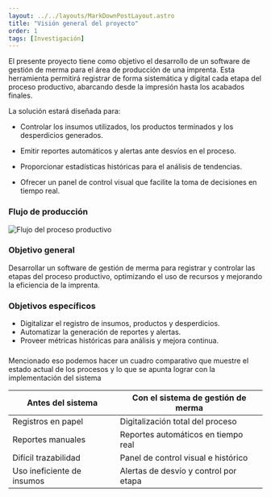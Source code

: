 ```yaml
---
layout: ../../layouts/MarkDownPostLayout.astro
title: "Visión general del proyecto"
order: 1
tags: [Investigación]
---
```


El presente proyecto tiene como objetivo el desarrollo de un software de gestión de merma para el área de producción de una imprenta. Esta herramienta permitirá registrar de forma sistemática y digital cada etapa del proceso productivo, abarcando desde la impresión hasta los acabados finales.

La solución estará diseñada para:

* Controlar los insumos utilizados, los productos terminados y los desperdicios generados.

* Emitir reportes automáticos y alertas ante desvíos en el proceso.

* Proporcionar estadísticas históricas para el análisis de tendencias.

* Ofrecer un panel de control visual que facilite la toma de decisiones en tiempo real.

### Flujo de producción
![Flujo del proceso productivo](/flujo.JPG)

### Objetivo general
Desarrollar un software de gestión de merma para registrar y controlar las etapas del proceso productivo, optimizando el uso de recursos y mejorando la eficiencia de la imprenta.

### Objetivos específicos
* Digitalizar el registro de insumos, productos y desperdicios.
*  Automatizar la generación de reportes y alertas.
*  Proveer métricas históricas para análisis y mejora continua.

###
Mencionado eso podemos hacer un cuadro comparativo que muestre el estado actual de los procesos y lo que se apunta lograr con la implementación del sistema

| Antes del sistema         | Con el sistema de gestión de merma |
|---------------------------|-------------------------------------|
| Registros en papel        | Digitalización total del proceso   |
| Reportes manuales         | Reportes automáticos en tiempo real |
| Difícil trazabilidad      | Panel de control visual e histórico |
| Uso ineficiente de insumos| Alertas de desvío y control por etapa |

